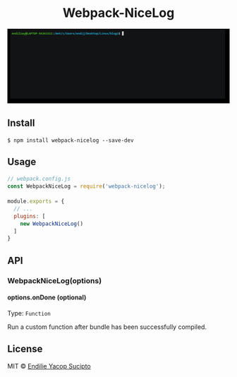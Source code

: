 <h1 align="center">Webpack-NiceLog</h1>

![preview GIF](https://github.com/endiliey/webpack-nicelog/blob/master/demo.gif?raw=true)

## Install

```
$ npm install webpack-nicelog --save-dev
```


## Usage

```js
// webpack.config.js
const WebpackNiceLog = require('webpack-nicelog');

module.exports = {
  // ...
  plugins: [
    new WebpackNiceLog()
  ]
}
```


## API

### WebpackNiceLog(options)

#### options.onDone (optional)

Type: `Function`

Run a custom function after bundle has been successfully compiled.

## License

MIT © [Endilie Yacop Sucipto](https://endiliey.com)
